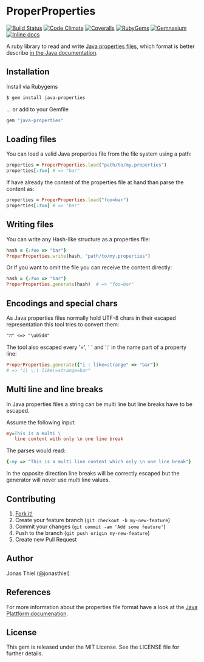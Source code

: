 # ProperProperties

[![Build Status](http://img.shields.io/travis/jnbt/java-properties.png)](https://travis-ci.org/jnbt/jnbt/java-properties)
[![Code Climate](http://img.shields.io/codeclimate/github/jnbt/java-properties.png)](https://codeclimate.com/github/jnbt/java-properties)
[![Coveralls](http://img.shields.io/coveralls/jnbt/java-properties.png)](https://coveralls.io/r/jnbt/java-properties)
[![RubyGems](http://img.shields.io/gem/v/java-properties.png)](http://rubygems.org/gems/java-properties)
[![Gemnasium](http://img.shields.io/gemnasium/jnbt/java-properties.png)](https://gemnasium.com/jnbt/java-properties)
[![Inline docs](http://inch-pages.github.io/github/jnbt/java-properties.png)](http://inch-pages.github.io/github/jnbt/java-properties)

A ruby library to read and write [Java properties files](http://en.wikipedia.org/wiki/.properties), which format is better describe [in the Java documentation](http://docs.oracle.com/javase/6/docs/api/java/util/Properties.html#load(java.io.Reader)).

## Installation

Install via Rubygems

```bash
$ gem install java-properties
```

... or add to your Gemfile

```ruby
gem "java-properties"
```

## Loading files

You can load a valid Java properties file from the file system using a path:

```ruby
properties = ProperProperties.load("path/to/my.properties")
properties[:foo] # => "bar"
```

If have already the content of the properties file at hand than parse the content as:

```ruby
properties = ProperProperties.load("foo=bar")
properties[:foo] # => "bar"
```

## Writing files

You can write any Hash-like structure as a properties file:

```ruby
hash = {:foo => "bar"}
ProperProperties.write(hash, "path/to/my.properties")
```

Or if you want to omit the file you can receive the content directly:

```ruby
hash = {:foo => "bar"}
ProperProperties.generate(hash)  # => "foo=bar"
```

## Encodings and special chars

As Java properties files normally hold UTF-8 chars in their escaped representation this tool tries to convert them:

```
"ה" <=> "\u05d4"
```

The tool also escaped every '=', ' ' and ':' in the name part of a property line:

```ruby
ProperProperties.generate({"i : like=strange" => "bar"}) 
# => "i\ \:\ like\=strange=bar"
```

## Multi line and line breaks

In Java properties files a string can be multi line but line breaks have to be escaped. 

Assume the following input:

```ini
my=This is a multi \
   line content with only \n one line break
```

The parses would read:

```ruby
{:my => "This is a multi line content which only \n one line break"}
```

In the opposite direction line breaks will be correctly escaped but the generator will never use multi line values.

## Contributing

1. [Fork it!](https://github.com/jnbt/java-properties/fork)
2. Create your feature branch (`git checkout -b my-new-feature`)
3. Commit your changes (`git commit -am 'Add some feature'`)
4. Push to the branch (`git push origin my-new-feature`)
5. Create new Pull Request

## Author

Jonas Thiel (@jonasthiel)

## References

For more information about the properties file format have a look at the [Java Plattform documenation](http://docs.oracle.com/javase/6/docs/api/java/util/Properties.html).

## License

This gem is released under the MIT License. See the LICENSE file for further details.
